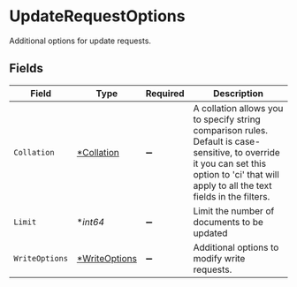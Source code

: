 # UpdateRequestOptions

Additional options for update requests.


## Fields

| Field                                                                                                                                                                                       | Type                                                                                                                                                                                        | Required                                                                                                                                                                                    | Description                                                                                                                                                                                 |
| ------------------------------------------------------------------------------------------------------------------------------------------------------------------------------------------- | ------------------------------------------------------------------------------------------------------------------------------------------------------------------------------------------- | ------------------------------------------------------------------------------------------------------------------------------------------------------------------------------------------- | ------------------------------------------------------------------------------------------------------------------------------------------------------------------------------------------- |
| `Collation`                                                                                                                                                                                 | [*Collation](../../models/shared/collation.md)                                                                                                                                              | :heavy_minus_sign:                                                                                                                                                                          | A collation allows you to specify string comparison rules. Default is case-sensitive, to override it you can set this option to 'ci' that will apply to all the text fields in the filters. |
| `Limit`                                                                                                                                                                                     | **int64*                                                                                                                                                                                    | :heavy_minus_sign:                                                                                                                                                                          | Limit the number of documents to be updated                                                                                                                                                 |
| `WriteOptions`                                                                                                                                                                              | [*WriteOptions](../../models/shared/writeoptions.md)                                                                                                                                        | :heavy_minus_sign:                                                                                                                                                                          | Additional options to modify write requests.                                                                                                                                                |